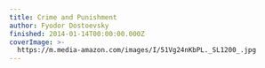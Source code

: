 ```yaml
---
title: Crime and Punishment
author: Fyodor Dostoevsky
finished: 2014-01-14T00:00:00.000Z
coverImage: >-
  https://m.media-amazon.com/images/I/51Vg24nKbPL._SL1200_.jpg
---
```

